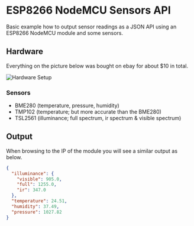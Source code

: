 # ESP8266 NodeMCU Sensors API

Basic example how to output sensor readings as a JSON API using an ESP8266 NodeMCU module and some sensors.

## Hardware

Everything on the picture below was bought on ebay for about $10 in total.

![Hardware Setup](https://wouterdeschuyter.be/static/media/7d4b6e21-5a94-4166-9fff-55c653fbb57e.jpeg)

### Sensors

- BME280 (temperature, pressure, humidity)
- TMP102 (temperature; but more accurate than the BME280)
- TSL2561 (illuminance; full spectrum, ir spectrum & visible spectrum)

## Output

When browsing to the IP of the module you will see a similar output as below.

```json
{
  "illuminance": {
    "visible": 905.0,
    "full": 1255.0,
    "ir": 347.0
  },
  "temperature": 24.51,
  "humidity": 37.49,
  "pressure": 1027.82
}
```
